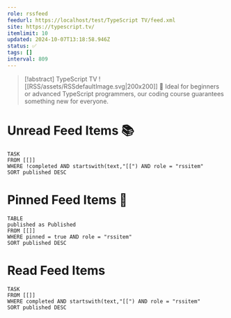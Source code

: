 ```yaml
---
role: rssfeed
feedurl: https://localhost/test/TypeScript TV/feed.xml
site: https://typescript.tv/
itemlimit: 10
updated: 2024-10-07T13:18:58.946Z
status: ✅
tags: []
interval: 809
---
```

> [!abstract] TypeScript TV
> <span class="rss-image">![[RSS/assets/RSSdefaultImage.svg|200x200]]</span> 🚀 Ideal for beginners or advanced TypeScript programmers, our coding course guarantees something new for everyone.

# Unread Feed Items 📚
~~~dataview
TASK
FROM [[]]
WHERE !completed AND startswith(text,"[[") AND role = "rssitem"
SORT published DESC
~~~

# Pinned Feed Items 📍
~~~dataview
TABLE
published as Published
FROM [[]]
WHERE pinned = true AND role = "rssitem"
SORT published DESC
~~~

# Read Feed Items
~~~dataview
TASK
FROM [[]]
WHERE completed AND startswith(text,"[[") AND role = "rssitem"
SORT published DESC
~~~